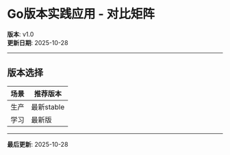 # Go版本实践应用 - 对比矩阵

**版本**: v1.0  
**更新日期**: 2025-10-28

---

## 版本选择

| 场景 | 推荐版本 |
|------|----------|
| 生产 | 最新stable |
| 学习 | 最新版 |

---

**最后更新**: 2025-10-28

